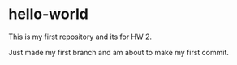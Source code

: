 # hello-world
This is my first repository and its for HW 2.  

Just made my first branch and am about to make my first commit.  
